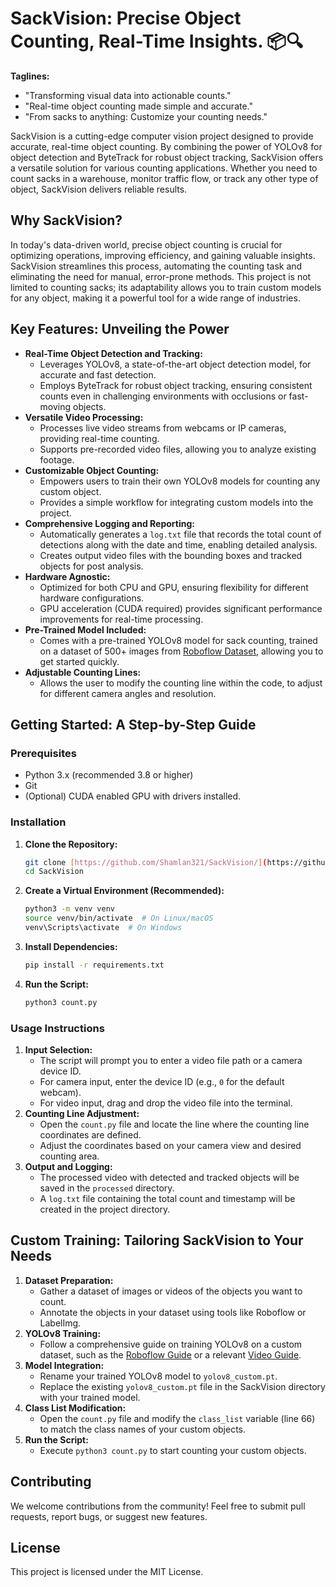 # SackVision: Precise Object Counting, Real-Time Insights. 📦🔍

**Taglines:**

* "Transforming visual data into actionable counts."
* "Real-time object counting made simple and accurate."
* "From sacks to anything: Customize your counting needs."

SackVision is a cutting-edge computer vision project designed to provide accurate, real-time object counting. By combining the power of YOLOv8 for object detection and ByteTrack for robust object tracking, SackVision offers a versatile solution for various counting applications. Whether you need to count sacks in a warehouse, monitor traffic flow, or track any other type of object, SackVision delivers reliable results.

## Why SackVision?

In today's data-driven world, precise object counting is crucial for optimizing operations, improving efficiency, and gaining valuable insights. SackVision streamlines this process, automating the counting task and eliminating the need for manual, error-prone methods. This project is not limited to counting sacks; its adaptability allows you to train custom models for any object, making it a powerful tool for a wide range of industries.

## Key Features: Unveiling the Power

* **Real-Time Object Detection and Tracking:**
    * Leverages YOLOv8, a state-of-the-art object detection model, for accurate and fast detection.
    * Employs ByteTrack for robust object tracking, ensuring consistent counts even in challenging environments with occlusions or fast-moving objects.
* **Versatile Video Processing:**
    * Processes live video streams from webcams or IP cameras, providing real-time counting.
    * Supports pre-recorded video files, allowing you to analyze existing footage.
* **Customizable Object Counting:**
    * Empowers users to train their own YOLOv8 models for counting any custom object.
    * Provides a simple workflow for integrating custom models into the project.
* **Comprehensive Logging and Reporting:**
    * Automatically generates a `log.txt` file that records the total count of detections along with the date and time, enabling detailed analysis.
    * Creates output video files with the bounding boxes and tracked objects for post analysis.
* **Hardware Agnostic:**
    * Optimized for both CPU and GPU, ensuring flexibility for different hardware configurations.
    * GPU acceleration (CUDA required) provides significant performance improvements for real-time processing.
* **Pre-Trained Model Included:**
    * Comes with a pre-trained YOLOv8 model for sack counting, trained on a dataset of 500+ images from [Roboflow Dataset](https://universe.roboflow.com/huui/engro-sack/dataset/1), allowing you to get started quickly.
* **Adjustable Counting Lines:**
    * Allows the user to modify the counting line within the code, to adjust for different camera angles and resolution.

## Getting Started: A Step-by-Step Guide

### Prerequisites

* Python 3.x (recommended 3.8 or higher)
* Git
* (Optional) CUDA enabled GPU with drivers installed.

### Installation

1.  **Clone the Repository:**

    ```bash
    git clone [https://github.com/Shamlan321/SackVision/](https://github.com/Shamlan321/SackVision/)
    cd SackVision
    ```

2.  **Create a Virtual Environment (Recommended):**

    ```bash
    python3 -m venv venv
    source venv/bin/activate  # On Linux/macOS
    venv\Scripts\activate  # On Windows
    ```

3.  **Install Dependencies:**

    ```bash
    pip install -r requirements.txt
    ```

4.  **Run the Script:**

    ```bash
    python3 count.py
    ```

### Usage Instructions

1.  **Input Selection:**
    * The script will prompt you to enter a video file path or a camera device ID.
    * For camera input, enter the device ID (e.g., `0` for the default webcam).
    * For video input, drag and drop the video file into the terminal.
2.  **Counting Line Adjustment:**
    * Open the `count.py` file and locate the line where the counting line coordinates are defined.
    * Adjust the coordinates based on your camera view and desired counting area.
3.  **Output and Logging:**
    * The processed video with detected and tracked objects will be saved in the `processed` directory.
    * A `log.txt` file containing the total count and timestamp will be created in the project directory.

## Custom Training: Tailoring SackVision to Your Needs

1.  **Dataset Preparation:**
    * Gather a dataset of images or videos of the objects you want to count.
    * Annotate the objects in your dataset using tools like Roboflow or LabelImg.
2.  **YOLOv8 Training:**
    * Follow a comprehensive guide on training YOLOv8 on a custom dataset, such as the [Roboflow Guide](https://blog.roboflow.com/how-to-train-yolov8-on-a-custom-dataset) or a relevant [Video Guide](https://www.youtube.com/watch?v=wuZtUMEiKWY&t=547s).
3.  **Model Integration:**
    * Rename your trained YOLOv8 model to `yolov8_custom.pt`.
    * Replace the existing `yolov8_custom.pt` file in the SackVision directory with your trained model.
4.  **Class List Modification:**
    * Open the `count.py` file and modify the `class_list` variable (line 66) to match the class names of your custom objects.
5.  **Run the Script:**
    * Execute `python3 count.py` to start counting your custom objects.

## Contributing

We welcome contributions from the community! Feel free to submit pull requests, report bugs, or suggest new features.

## License

This project is licensed under the MIT License.
